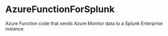 # AzureFunctionForSplunk
Azure Function code that sends Azure Monitor data to a Splunk Enterprise instance.
